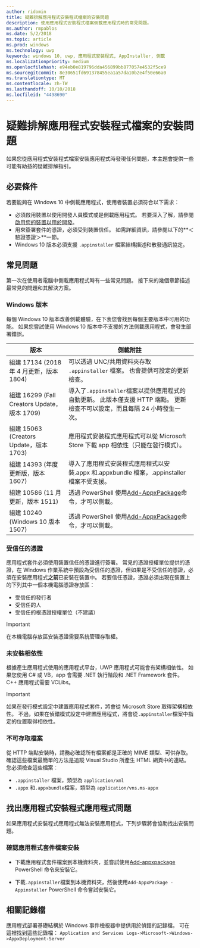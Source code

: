 ```yaml
---
author: ridomin
title: 疑難排解應用程式安裝程式檔案的安裝問題
description: 使用應用程式安裝程式檔案側載應用程式時的常見問題。
ms.author: rmpablos
ms.date: 5/2/2018
ms.topic: article
ms.prod: windows
ms.technology: uwp
keywords: windows 10, uwp, 應用程式安裝程式, AppInstaller, 側載
ms.localizationpriority: medium
ms.openlocfilehash: e94eb0e819796dda456899bb877057e4532f5ce9
ms.sourcegitcommit: 8e30651fd691378455ea1a57da10b2e4f50e66a0
ms.translationtype: MT
ms.contentlocale: zh-TW
ms.lasthandoff: 10/10/2018
ms.locfileid: "4498690"
---
```

# <a name="troubleshoot-installation-issues-with-the-app-installer-file"></a>疑難排解應用程式安裝程式檔案的安裝問題

如果您從應用程式安裝程式檔案安裝應用程式時發現任何問題，本主題會提供一些可能有助益的疑難排解指引。

## <a name="prerequisites"></a>必要條件

若要能夠在 Windows 10 中側載應用程式，使用者裝置必須符合以下需求：

- 必須啟用裝置以使用開發人員模式或是側載應用程式。 若要深入了解，請參閱[啟用您的裝置以用於開發](https://docs.microsoft.com/windows/uwp/get-started/enable-your-device-for-development)。
- 用來簽署套件的憑證，必須受到裝置信任。 如需詳細資訊，請參閱以下的**＜驗證憑證＞**一節。
- Windows 10 版本必須支援 `.appinstaller` 檔案結構描述和散發通訊協定。

## <a name="common-issues"></a>常見問題

第一次在使用者電腦中側載應用程式時有一些常見問題。 接下來的幾個章節描述最常見的問題和其解決方案。

### <a name="windows-version"></a>Windows 版本

每個 Windows 10 版本改善側載體驗，在下表您會找到每個主要版本中可用的功能。 如果您嘗試使用 Windows 10 版本中不支援的方法側載應用程式，會發生部署錯誤。

| 版本 | 側載附註 |
|---------|----------------|
| 組建 17134 (2018 年 4 月更新，版本 1804)    | 可以透過 UNC/共用資料夾存取 `.appinstaller` 檔案。 也會提供可設定的更新檢查。 |
| 組建 16299 (Fall Creators Update，版本 1709) | 導入了`.appinstaller`檔案以提供應用程式的自動更新。 此版本僅支援 HTTP 端點。 更新檢查不可以設定，而且每隔 24 小時發生一次。 |
| 組建 15063 (Creators Update，版本 1703)      | 應用程式安裝程式應用程式可以從 Microsoft Store 下載 app 相依性（只能在發行模式）。 |
| 組建 14393 (年度更新版，版本 1607)   | 導入了應用程式安裝程式應用程式以安裝.appx 和.appxbundle 檔案，.appinstaller 檔案不受支援。 |
| 組建 10586 (11 月更新，版本 1511)      | 透過 PowerShell 使用[Add-AppxPackage](https://docs.microsoft.com/powershell/module/appx/add-appxpackage?view=win10-ps)命令，才可以側載。 |
| 組建 10240 (Windows 10 版本 1507)           | 透過 PowerShell 使用[Add-AppxPackage](https://docs.microsoft.com/powershell/module/appx/add-appxpackage?view=win10-ps)命令，才可以側載。 |

### <a name="trusted-certificates"></a>受信任的憑證

應用程式套件必須使用裝置信任的憑證進行簽署。 常見的憑證授權單位提供的憑證，在 Windows 作業系統中預設為受信任的憑證，但如果是不受信任的憑證，必須在安裝應用程式**之前**已安裝在裝置中。 若要信任憑證，憑證必須出現在裝置上的下列其中一個本機電腦憑證存放區：

- 受信任的發行者
- 受信任的人
- 受信任的根憑證授權單位（不建議）

 >[!IMPORTANT]
 > 在本機電腦存放區安裝憑證需要系統管理存取權。

### <a name="dependencies-not-installed"></a>未安裝相依性 

根據產生應用程式使用的應用程式平台，UWP 應用程式可能會有架構相依性。 如果您使用 C# 或 VB，app 會需要 .NET 執行階段和 .NET Framework 套件。 C++ 應用程式需要 VCLibs。

>[!IMPORTANT] 
> 如果在發行模式設定中建置應用程式套件，將會從 Microsoft Store 取得架構相依性。 不過，如果在偵錯模式設定中建置應用程式，將會從`.appinstaller`檔案中指定的位置取得相依性。

### <a name="files-not-accessible"></a>不可存取檔案

從 HTTP 端點安裝時，請務必確認所有檔案都是正確的 MIME 類型、可供存取。 確認這些檔案最簡單的方法是追蹤 Visual Studio 所產生 HTML 網頁中的連結。 您必須檢查這些檔案︰

- `.appinstaller` 檔案，類型為 `application/xml`
- `.appx` 和`.appxbundle`檔案，類型為 `application/vns.ms-appx`

## <a name="isolate-app-installer-app-issues"></a>找出應用程式安裝程式應用程式問題

如果應用程式安裝程式應用程式無法安裝應用程式，下列步驟將會協助找出安裝問題。

### <a name="verify-app-package-file-installation"></a>確認應用程式套件檔案安裝

- 下載應用程式套件檔案到本機資料夾，並嘗試使用[Add-appxpackage](https://docs.microsoft.com/powershell/module/appx/add-appxpackage?view=win10-ps) PowerShell 命令來安裝它。

- 下載`.appinstaller`檔案到本機資料夾，然後使用`Add-AppxPackage -Appinstaller` PowerShell 命令嘗試安裝它。

## <a name="related-logs"></a>相關記錄檔

應用程式部署基礎結構於 Windows 事件檢視器中提供用於偵錯的記錄檔。 可在這裡找到這些記錄檔： `Application and Services Logs->Microsoft->Windows->AppxDeployment-Server`



